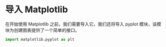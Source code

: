 # 导入 Matplotlib

在开始使用 Matplotlib 之前，我们需要导入它。我们还将导入 pyplot 模块，该模块为创建图表提供了一个简单的接口。

```python
import matplotlib.pyplot as plt
```
